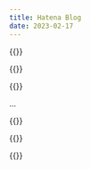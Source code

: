 ```yaml
---
title: Hatena Blog
date: 2023-02-17
---
```


{{<hatena link="https://developers.microad.co.jp/entry/2023/02/17/180000_1">}}

{{<hatena link="https://developers.microad.co.jp/entry/2022/10/14/173000">}}

{{<hatena link="https://developers.microad.co.jp/entry/2022/04/18/100000">}}

...
<!--more-->

{{<hatena link="https://developers.microad.co.jp/entry/2021/04/26/060000">}}

{{<hatena link="https://developers.microad.co.jp/entry/2021/01/25/063000">}}

{{<hatena link="https://developers.microad.co.jp/entry/2020/11/24/063000">}}
